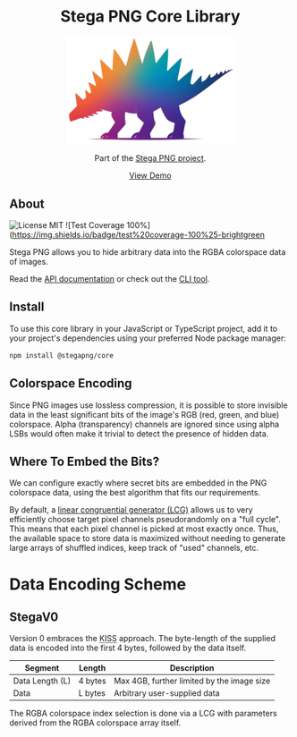 <h1 align="center">Stega PNG Core Library</h1>

<p align="center">
  <a href="https://stegapng.netlify.app/">
    <img src="https://github.com/jchook/stega/blob/main/packages/web/public/stega-nobg.png?raw=true" width="300" />
  </a>
</p>

<p align="center">
  Part of the <a href="https://github.com/jchook/stega">Stega PNG project</a>.
</p>

<p align="center">
  <a href="https://stegapng.netlify.app/">View Demo</a>
</p>


About
-----

![License MIT](https://img.shields.io/badge/license-MIT-brightgreen)
![Test Coverage 100%](https://img.shields.io/badge/test%20coverage-100%25-brightgreen

Stega PNG allows you to hide arbitrary data into the RGBA colorspace data of images.

Read the [API documentation](./docs/README.md) or check out the [CLI tool](../cli/README.md).


Install
-------

To use this core library in your JavaScript or TypeScript project, add it to your project's dependencies using your preferred Node package manager:

```sh
npm install @stegapng/core
```


Colorspace Encoding
-------------------

Since PNG images use lossless compression, it is possible to store invisible data in the least significant bits of the image's RGB (red, green, and blue) colorspace. Alpha (transparency) channels are ignored since using alpha LSBs would often make it trivial to detect the presence of hidden data.


Where To Embed the Bits?
------------------------

We can configure exactly where secret bits are embedded in the PNG colorspace data, using the best algorithm that fits our requirements.

By default, a [linear congruential generator (LCG)](https://en.wikipedia.org/wiki/Linear_congruential_generator) allows us to very efficiently choose target pixel channels pseudorandomly on a "full cycle". This means that each pixel channel is picked at most exactly once. Thus, the available space to store data is maximized without needing to generate large arrays of shuffled indices, keep track of "used" channels, etc.


Data Encoding Scheme
====================

StegaV0
-------

Version 0 embraces the <abbr title="Keep it simple stupid">KISS</abbr> approach. The byte-length of the supplied data is encoded into the first 4 bytes, followed by the data itself.

| Segment         | Length  | Description                                |
|-----------------|---------|--------------------------------------------|
| Data Length (L) | 4 bytes | Max 4GB, further limited by the image size |
| Data            | L bytes | Arbitrary user-supplied data               |

The RGBA colorspace index selection is done via a LCG with parameters derived from the RGBA colorspace array itself.

